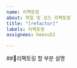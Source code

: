 ```yaml
---
name: 리팩토링
about: 파일 및 코드 리팩토링
title: "[refactor]"
labels: 리팩토링
assignees: heesu52

---
```


##📌리팩토링 할 부분 설명
